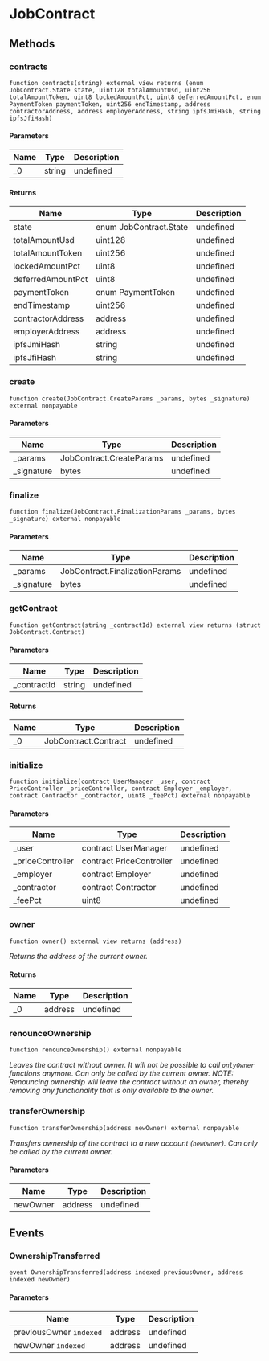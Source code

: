 # JobContract









## Methods

### contracts

```solidity
function contracts(string) external view returns (enum JobContract.State state, uint128 totalAmountUsd, uint256 totalAmountToken, uint8 lockedAmountPct, uint8 deferredAmountPct, enum PaymentToken paymentToken, uint256 endTimestamp, address contractorAddress, address employerAddress, string ipfsJmiHash, string ipfsJfiHash)
```





#### Parameters

| Name | Type | Description |
|---|---|---|
| _0 | string | undefined |

#### Returns

| Name | Type | Description |
|---|---|---|
| state | enum JobContract.State | undefined |
| totalAmountUsd | uint128 | undefined |
| totalAmountToken | uint256 | undefined |
| lockedAmountPct | uint8 | undefined |
| deferredAmountPct | uint8 | undefined |
| paymentToken | enum PaymentToken | undefined |
| endTimestamp | uint256 | undefined |
| contractorAddress | address | undefined |
| employerAddress | address | undefined |
| ipfsJmiHash | string | undefined |
| ipfsJfiHash | string | undefined |

### create

```solidity
function create(JobContract.CreateParams _params, bytes _signature) external nonpayable
```





#### Parameters

| Name | Type | Description |
|---|---|---|
| _params | JobContract.CreateParams | undefined |
| _signature | bytes | undefined |

### finalize

```solidity
function finalize(JobContract.FinalizationParams _params, bytes _signature) external nonpayable
```





#### Parameters

| Name | Type | Description |
|---|---|---|
| _params | JobContract.FinalizationParams | undefined |
| _signature | bytes | undefined |

### getContract

```solidity
function getContract(string _contractId) external view returns (struct JobContract.Contract)
```





#### Parameters

| Name | Type | Description |
|---|---|---|
| _contractId | string | undefined |

#### Returns

| Name | Type | Description |
|---|---|---|
| _0 | JobContract.Contract | undefined |

### initialize

```solidity
function initialize(contract UserManager _user, contract PriceController _priceController, contract Employer _employer, contract Contractor _contractor, uint8 _feePct) external nonpayable
```





#### Parameters

| Name | Type | Description |
|---|---|---|
| _user | contract UserManager | undefined |
| _priceController | contract PriceController | undefined |
| _employer | contract Employer | undefined |
| _contractor | contract Contractor | undefined |
| _feePct | uint8 | undefined |

### owner

```solidity
function owner() external view returns (address)
```



*Returns the address of the current owner.*


#### Returns

| Name | Type | Description |
|---|---|---|
| _0 | address | undefined |

### renounceOwnership

```solidity
function renounceOwnership() external nonpayable
```



*Leaves the contract without owner. It will not be possible to call `onlyOwner` functions anymore. Can only be called by the current owner. NOTE: Renouncing ownership will leave the contract without an owner, thereby removing any functionality that is only available to the owner.*


### transferOwnership

```solidity
function transferOwnership(address newOwner) external nonpayable
```



*Transfers ownership of the contract to a new account (`newOwner`). Can only be called by the current owner.*

#### Parameters

| Name | Type | Description |
|---|---|---|
| newOwner | address | undefined |



## Events

### OwnershipTransferred

```solidity
event OwnershipTransferred(address indexed previousOwner, address indexed newOwner)
```





#### Parameters

| Name | Type | Description |
|---|---|---|
| previousOwner `indexed` | address | undefined |
| newOwner `indexed` | address | undefined |



